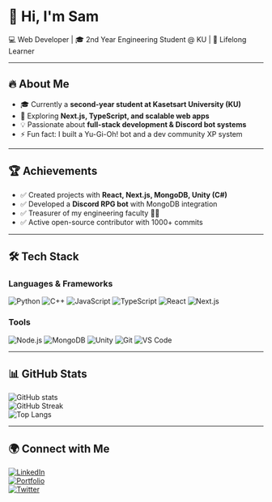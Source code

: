 # 👋 Hi, I'm Sam  

💻 Web Developer | 🎓 2nd Year Engineering Student @ KU | 🚀 Lifelong Learner  

---

## 🔥 About Me
- 🎓 Currently a **second-year student at Kasetsart University (KU)**  
- 🌱 Exploring **Next.js, TypeScript, and scalable web apps**  
- 💡 Passionate about **full-stack development & Discord bot systems**  
- ⚡ Fun fact: I built a Yu-Gi-Oh! bot and a dev community XP system  

---

## 🏆 Achievements
- ✅ Created projects with **React, Next.js, MongoDB, Unity (C#)**  
- ✅ Developed a **Discord RPG bot** with MongoDB integration  
- ✅ Treasurer of my engineering faculty 👨‍🎓  
- ✅ Active open-source contributor with 1000+ commits  

---

## 🛠 Tech Stack
### Languages & Frameworks
![Python](https://img.shields.io/badge/Python-3776AB?logo=python)
![C++](https://img.shields.io/badge/C++-00599C?logo=cplusplus)
![JavaScript](https://img.shields.io/badge/JavaScript-F7DF1E?logo=javascript)
![TypeScript](https://img.shields.io/badge/TypeScript-3178C6?logo=typescript)
![React](https://img.shields.io/badge/React-61DAFB?logo=react)
![Next.js](https://img.shields.io/badge/Next.js-000000?logo=nextdotjs)

### Tools
![Node.js](https://img.shields.io/badge/Node.js-339933?logo=nodedotjs)
![MongoDB](https://img.shields.io/badge/MongoDB-47A248?logo=mongodb)
![Unity](https://img.shields.io/badge/Unity-000000?logo=unity)
![Git](https://img.shields.io/badge/Git-F05032?logo=git)
![VS Code](https://img.shields.io/badge/VS%20Code-007ACC?logo=visualstudiocode)

---

## 📊 GitHub Stats
![GitHub stats](https://github-readme-stats.vercel.app/api?username=YOUR_USERNAME&show_icons=true&theme=tokyonight&count_private=true)  
![GitHub Streak](https://github-readme-streak-stats.herokuapp.com/?user=YOUR_USERNAME&theme=tokyonight)  
![Top Langs](https://github-readme-stats.vercel.app/api/top-langs/?username=YOUR_USERNAME&layout=compact&theme=tokyonight)

---

## 🌍 Connect with Me
[![LinkedIn](https://img.shields.io/badge/LinkedIn-blue?logo=linkedin)](https://linkedin.com/in/YOUR_LINK)  
[![Portfolio](https://img.shields.io/badge/Portfolio-000?logo=vercel)](https://your-portfolio.com)  
[![Twitter](https://img.shields.io/badge/Twitter-1DA1F2?logo=twitter)](https://twitter.com/YOUR_HANDLE)  
